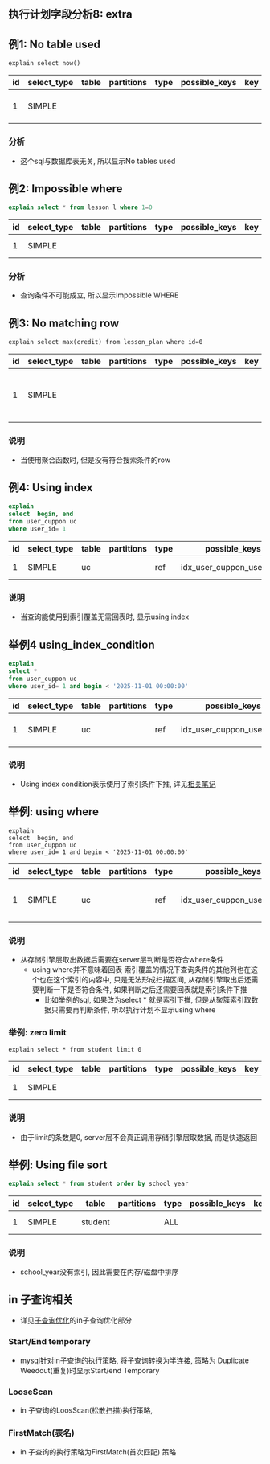 ## 执行计划字段分析8: extra

## 例1: No table used

```
explain select now()
```

|id|select_type|table|partitions|type|possible_keys|key|key_len|ref|rows|filtered|Extra|
|---|-----------|-----|----------|----|-------------|---|-------|---|----|--------|-----|
|1|SIMPLE||||||||||No tables used|


### 分析

* 这个sql与数据库表无关, 所以显示No tables used

## 例2: Impossible where

```sql
explain select * from lesson l where 1=0
```

|id|select_type|table|partitions|type|possible_keys|key|key_len|ref|rows|filtered|Extra|
|--|-----------|-----|----------|----|-------------|---|-------|---|----|--------|-----|
|1|SIMPLE||||||||||Impossible WHERE|

### 分析

* 查询条件不可能成立, 所以显示Impossible WHERE

## 例3: No matching row

```
explain select max(credit) from lesson_plan where id=0 
```

|id|select_type|table|partitions|type|possible_keys|key|key_len|ref|rows|filtered|Extra|
|--|-----------|-----|----------|----|-------------|---|-------|---|----|--------|-----|
|1|SIMPLE||||||||||no matching row in const table|

### 说明

* 当使用聚合函数时, 但是没有符合搜索条件的row

## 例4: Using index

```sql
explain
select  begin, end
from user_cuppon uc 
where user_id= 1
```

|id|select_type|table|partitions|type|possible_keys|key|key_len|ref|rows|filtered|Extra|
|--|-----------|-----|----------|----|-------------|---|-------|---|----|--------|-----|
|1|SIMPLE|uc||ref|idx_user_cuppon_user_time|idx_user_cuppon_user_time|4|const|3|100.0|Using index|


### 说明

* 当查询能使用到索引覆盖无需回表时, 显示using index

## 举例4 using_index_condition

```sql
explain
select *
from user_cuppon uc 
where user_id= 1 and begin < '2025-11-01 00:00:00'
```

|id|select_type|table|partitions|type|possible_keys|key|key_len|ref|rows|filtered|Extra|
|--|-----------|-----|----------|----|-------------|---|-------|---|----|--------|-----|
|1|SIMPLE|uc||ref|idx_user_cuppon_user_time|idx_user_cuppon_user_time|4|const|3|33.33|Using index condition|

### 说明

* Using index condition表示使用了索引条件下推, 详见[相关笔记](../../Innodb索引/6%20索引条件下推.md)

## 举例: using where

```
explain
select  begin, end
from user_cuppon uc 
where user_id= 1 and begin < '2025-11-01 00:00:00'
```

|id|select_type|table|partitions|type|possible_keys|key|key_len|ref|rows|filtered|Extra|
|--|-----------|-----|----------|----|-------------|---|-------|---|----|--------|-----|
|1|SIMPLE|uc||ref|idx_user_cuppon_user_time|idx_user_cuppon_user_time|4|const|3|33.33|Using where; Using index|


### 说明

* 从存储引擎层取出数据后需要在server层判断是否符合where条件
  * using where并不意味着回表 索引覆盖的情况下查询条件的其他列也在这个也在这个索引的内容中, 只是无法形成扫描区间, 从存储引擎取出后还需要判断一下是否符合条件, 如果判断之后还需要回表就是索引条件下推
    * 比如举例的sql, 如果改为select * 就是索引下推, 但是从聚簇索引取数据只需要再判断条件, 所以执行计划不显示using where
  
### 举例: zero limit

```
explain select * from student limit 0
```

|id|select_type|table|partitions|type|possible_keys|key|key_len|ref|rows|filtered|Extra|
|--|-----------|-----|----------|----|-------------|---|-------|---|----|--------|-----|
|1|SIMPLE||||||||||Zero limit|

### 说明

* 由于limit的条数是0, server层不会真正调用存储引擎层取数据, 而是快速返回


## 举例: Using file sort

```sql
explain select * from student order by school_year
```

|id|select_type|table|partitions|type|possible_keys|key|key_len|ref|rows|filtered|Extra|
|--|-----------|-----|----------|----|-------------|---|-------|---|----|--------|-----|
|1|SIMPLE|student||ALL|||||17|100.0|Using filesort|

### 说明

* school_year没有索引, 因此需要在内存/磁盘中排序

## in 子查询相关

* 详见[子查询优化](../查询优化器-部分优化规则/子查询优化.md)的in子查询优化部分

### Start/End temporary

* mysql针对in子查询的执行策略, 将子查询转换为半连接, 策略为 Duplicate Weedout(重复)时显示Start/end Temporary

### LooseScan

* in 子查询的LoosScan(松散扫描)执行策略,

### FirstMatch(表名)

* in 子查询的执行策略为FirstMatch(首次匹配) 策略